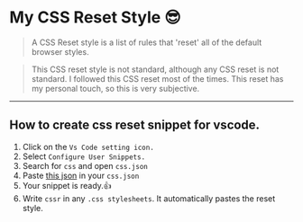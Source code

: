 # My CSS Reset Style 😎

> A CSS Reset style is a list of rules that 'reset' all of the default browser styles.

> This CSS reset style is not standard, although any CSS reset is not standard. I followed this CSS reset most of the times. This reset has my personal touch, so this is very subjective.

---

## How to create css reset snippet for vscode.

1. Click on the `Vs Code setting icon.`
2. Select `Configure User Snippets.`
3. Search for `css` and open `css.json`
4. Paste [this json](https://github.com/vishalk2512/my-css-reset/css.json) in your `css.json`
5. Your snippet is ready.👍
6. Write `cssr` in any `.css stylesheets`. It automatically pastes the reset style.
